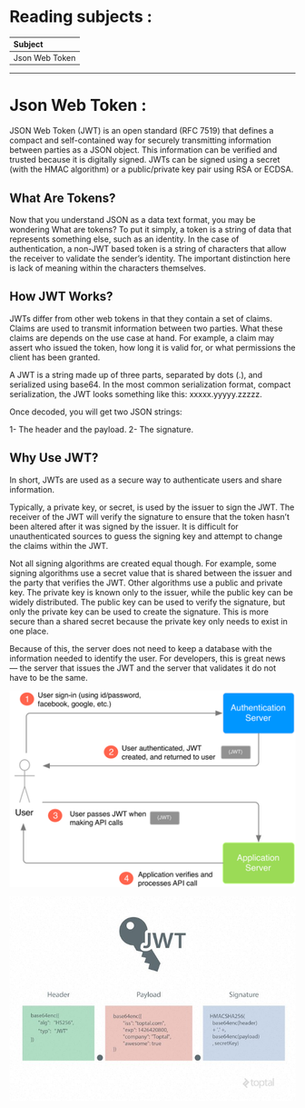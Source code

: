 # Reading subjects :

|Subject|
|:--------------------|
|Json Web Token|


*********

# Json Web Token :

JSON Web Token (JWT) is an open standard (RFC 7519) that defines a compact and self-contained way for securely transmitting information between parties as a JSON object. This information can be verified and trusted because it is digitally signed. JWTs can be signed using a secret (with the HMAC algorithm) or a public/private key pair using RSA or ECDSA.

## What Are Tokens?
Now that you understand JSON as a data text format, you may be wondering What are tokens? To put it simply, a token is a string of data that represents something else, such as an identity. In the case of authentication, a non-JWT based token is a string of characters that allow the receiver to validate the sender’s identity. The important distinction here is lack of meaning within the characters themselves. 

## How JWT Works?
JWTs differ from other web tokens in that they contain a set of claims. Claims are used to transmit information between two parties. What these claims are depends on the use case at hand. For example, a claim may assert who issued the token, how long it is valid for, or what permissions the client has been granted.

A JWT is a string made up of three parts, separated by dots (.), and serialized using base64. In the most common serialization format, compact serialization, the JWT looks something like this: xxxxx.yyyyy.zzzzz.

Once decoded, you will get two JSON strings:

1- The header and the payload.
2- The signature. 


##  Why Use JWT?
In short, JWTs are used as a secure way to authenticate users and share information.

Typically, a private key, or secret, is used by the issuer to sign the JWT. The receiver of the JWT will verify the signature to ensure that the token hasn’t been altered after it was signed by the issuer. It is difficult for unauthenticated sources to guess the signing key and attempt to change the claims within the JWT.

Not all signing algorithms are created equal though. For example, some signing algorithms use a secret value that is shared between the issuer and the party that verifies the JWT. Other algorithms use a public and private key. The private key is known only to the issuer, while the public key can be widely distributed. The public key can be used to verify the signature, but only the private key can be used to create the signature. This is more secure than a shared secret because the private key only needs to exist in one place.

Because of this, the server does not need to keep a database with the information needed to identify the user. For developers, this is great news — the server that issues the JWT and the server that validates it do not have to be the same. 



![img](jwt.png)

![img2](jwt02.jpeg)